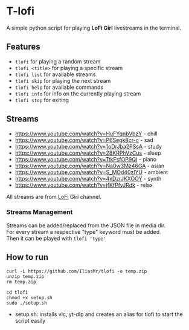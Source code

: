 # T-lofi
A simple python script for playing **LoFi Girl** livestreams in the terminal.

## Features
- ```tlofi``` for playing a random stream 
- ```tlofi <title>``` for playing a specific stream
- ```tlofi list``` for available streams 
- ```tlofi skip``` for playing the next stream
- ```tlofi help``` for available commands 
- ```tlofi info``` for info on the currently playing stream
- ```tlofi stop``` for exiting

## Streams 
- https://www.youtube.com/watch?v=HuFYqnbVbzY  - chill
- https://www.youtube.com/watch?v=P6Segk8cr-c  - sad
- https://www.youtube.com/watch?v=1oDrJba2PSsA - study
- https://www.youtube.com/watch?v=28KRPhVzCus  - sleep
- https://www.youtube.com/watch?v=TtkFsfOP9QI - piano
- https://www.youtube.com/watch?v=Na0w3Mz46GA - asian
- https://www.youtube.com/watch?v=S_MOd40zlYU - ambient
- https://www.youtube.com/watch?v=4xDzrJKXOOY - synth
- https://www.youtube.com/watch?v=jfKfPfyJRdk - relax

All streams are from [LoFi](https://www.youtube.com/@LofiGirl) Girl channel.<br>


### Streams Management 
Streams can be added/replaced from the JSON file in media dir.<br>
For every stream a respective "type" keyword must be added.<br>
Then it can be played with ```tlofi 'type'``` 


## How to run 
```
curl -L https://github.com/IliasMr/tlofi -o temp.zip
unzip temp.zip
rm temp.zip

cd tlofi
chmod +x setup.sh
sudo ./setup.sh

```
- setup.sh: installs vlc, yt-dlp and creates an alias for tlofi to start the script easily